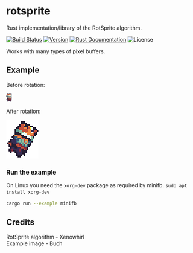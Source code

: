 # rotsprite

Rust implementation/library of the RotSprite algorithm.

<a href="https://actions-badge.atrox.dev/tversteeg/rotsprite/goto"><img src="https://img.shields.io/endpoint.svg?url=https%3A%2F%2Factions-badge.atrox.dev%2Ftversteeg%2Frotsprite%2Fbadge&style=flat" alt="Build Status"/></a>
<a href="https://crates.io/crates/rotsprite"><img src="https://img.shields.io/crates/v/rotsprite.svg" alt="Version"/></a>
<a href="https://docs.rs/rotsprite"><img src="https://img.shields.io/badge/api-rustdoc-blue.svg" alt="Rust Documentation"/></a>
<img src="https://img.shields.io/crates/l/rotsprite.svg" alt="License"/>

Works with many types of pixel buffers.

## Example

Before rotation:

![Example](examples/king-by-buch.png?raw=true)

After rotation:

![Example](docs/example1.png?raw=true)

### Run the example

On Linux you need the `xorg-dev` package as required by minifb. `sudo apt install xorg-dev`

```sh
cargo run --example minifb
```

## Credits

RotSprite algorithm - Xenowhirl<br/>
Example image - Buch
